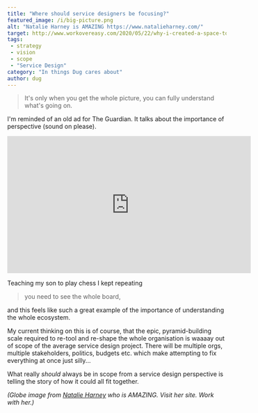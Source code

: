 ```yaml
---
title: "Where should service designers be focusing?"
featured_image: /i/big-picture.png
alt: "Natalie Harney is AMAZING https://www.natalieharney.com/"
target: http://www.workovereasy.com/2020/05/22/why-i-created-a-space-to-imagine-the-future/
tags:
 - strategy
 - vision
 - scope
 - "Service Design"
category: "In things Dug cares about"
author: dug
---
```

> It's only when you get the whole picture, 
> you can fully understand what's going on.

I'm reminded of an old ad for The Guardian. It talks about the importance of perspective (sound on please).

<iframe width="560" height="315" src="https://www.youtube.com/embed/E3h-T3KQNxU" frameborder="0" allow="accelerometer; autoplay; encrypted-media; gyroscope; picture-in-picture" allowfullscreen></iframe>

Teaching my son to play chess I kept repeating 

> you need to see the whole board,

and this feels like such a great example of the importance of understanding the whole ecosystem.

My current thinking on this is of course, that the epic, pyramid-building scale required to re-tool and re-shape the whole organisation is waaaay out of scope of the average service design project. There will be multiple orgs, multiple stakeholders, politics, budgets etc. which make attempting to fix everything at once just silly...

What really *should* always be in scope from a service design perspective is telling the story of how it could all fit together.

_(Globe image from [Natalie Harney](https://www.natalieharney.com/) who is AMAZING. Visit her site. Work with her.)_
